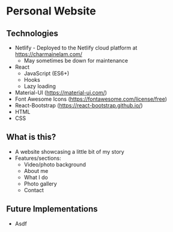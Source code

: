 # Personal Website

## Technologies
* Netlify - Deployed to the Netlify cloud platform at https://charmainelam.com/
  * May sometimes be down for maintenance
* React
  * JavaScript (ES6+)
  * Hooks
  * Lazy loading
* Material-UI (https://material-ui.com/)
* Font Awesome Icons (https://fontawesome.com/license/free)
* React-Bootstrap (https://react-bootstrap.github.io/)
* HTML
* CSS

## What is this?
* A website showcasing a little bit of my story
* Features/sections:
  * Video/photo background
  * About me
  * What I do
  * Photo gallery
  * Contact

## Future Implementations
* Asdf